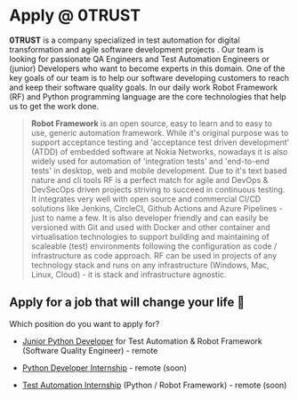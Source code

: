 # Apply @ 0TRUST

**0TRUST** is a company specialized in test automation for digital transformation and agile software development projects . Our team is looking for passionate QA Engineers and Test Automation Engineers or (junior) Developers who want to become experts in this domain. One of the key goals of our team is to help our software developing customers to reach and keep their software quality goals. In our daily work Robot Framework (RF) and Python programming language are the core technologies that help us to get the work done.

> **Robot Framework** is an open source, easy to learn and to easy to use, generic automation framework. While it's original purpose was to support acceptance testing and 'acceptance test driven development' (ATDD) of embedded software at Nokia Networks, nowadays it is also widely used for automation of 'integration tests' and 'end-to-end tests' in desktop, web and mobile development. Due to it's text based nature and cli tools RF is a perfect match for agile and DevOps & DevSecOps driven projects striving to succeed in continuous testing. It integrates very well with open source and commercial CI/CD solutions like Jenkins, CircleCI, Github Actions and Azure Pipelines - just to name a few. It is also developer friendly and can easily be versioned with Git and used with Docker and other container and virtualisation technologies to support building and maintaining of scaleable (test) environments following the configuration as code / infrastructure as code approach. RF can be used in projects of any technology stack and runs on any infrastructure (Windows, Mac, Linux, Cloud) - it is stack and infrastructure agnostic.



## Apply for a job that will change your life 🚀

Which position do you want to apply for?

- [Junior Python Developer]() for Test Automation & Robot Framework (Software Quality Engineer) - remote



- [Python Developer Internship]() - remote (soon)
- [Test Automation Internship]() (Python / Robot Framework) - remote (soon)
